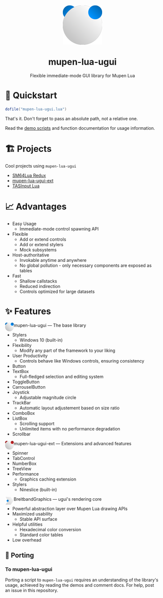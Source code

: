 <p align="center">
  <img width="128" align="center" src="https://github.com/Aurumaker72/mupen-lua-ugui/blob/main/assets/ugui.png?raw=true">
</p>


<h1 align="center">
  mupen-lua-ugui
</h1>
<p align="center">
  Flexible immediate-mode GUI library for Mupen Lua
</p>

# 🚀 Quickstart

```lua
dofile("mupen-lua-ugui.lua")
```

That's it. Don't forget to pass an absolute path, not a relative one.

Read the [demo scripts](https://github.com/Aurumaker72/mupen-lua-ugui/tree/main/demos) and function documentation for usage information.

# 🏗️ Projects

Cool projects using `mupen-lua-ugui`

- [SM64Lua Redux](https://github.com/Mupen64-Rewrite/SM64Lua)
- [mupen-lua-ugui-ext](https://github.com/Aurumaker72/mupen-lua-ugui-ext)
- [TASInput Lua](https://github.com/Aurumaker72/tasinput-lua)


# 📈 Advantages

- Easy Usage
  - Immediate-mode control spawning API
- Flexible
  - Add or extend controls
  - Add or extend stylers
  - Mock subsystems
- Host-authoritative
  - Invokable anytime and anywhere
  - No global pollution - only necessary components are exposed as tables
- Fast
  - Shallow callstacks
  - Reduced indirection
  - Controls optimized for large datasets

# ✨ Features

<img width="28" align="left" src="https://github.com/Aurumaker72/mupen-lua-ugui/blob/main/assets/ugui.png?raw=true">

mupen-lua-ugui  —  The base library

- Stylers
  - Windows 10 (built-in)
- Flexibility
  - Modify any part of the framework to your liking
- User Productivity
  - Controls behave like Windows controls, ensuring consistency
- Button
- TextBox
  - Full-fledged selection and editing system
- ToggleButton
- CarrouselButton
- Joystick
  - Adjustable magnitude circle 
- TrackBar
  - Automatic layout adjustement based on size ratio 
- ComboBox
- ListBox
  - Scrolling support
  - Unlimited items with no performance degradation
- Scrollbar

<img width="28" align="left" src="https://github.com/Aurumaker72/mupen-lua-ugui/blob/main/assets/ugui-ext.png?raw=true">

mupen-lua-ugui-ext  —  Extensions and advanced features

- Spinner
- TabControl
- NumberBox
- TreeView
- Performance
  - Graphics caching extension
- Stylers
  - Nineslice (built-in)

<img width="28" align="left" src="https://github.com/Aurumaker72/mupen-lua-ugui/blob/main/assets/breitbandgraphics.png?raw=true">

BreitbandGraphics  —  ugui's rendering core

- Powerful abstraction layer over Mupen Lua drawing APIs
- Maximized usability
  - Stable API surface
- Helpful utilities
  - Hexadecimal color conversion
  - Standard color tables
- Low overhead

## 🧩 Porting

### To mupen-lua-ugui

Porting a script to `mupen-lua-ugui` requires an understanding of the library's usage, achieved by reading the demos and comment docs.
For help, post an issue in this repository.
